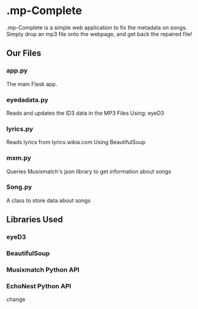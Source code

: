 .mp-Complete
===========

.mp-Complete is a simple web application to fix the metadata on songs. Simply
drop an mp3 file onto the webpage, and get back the repaired file!

Our Files
---------
### app.py

The main Flask app.


### eyedadata.py

Reads and updates the ID3 data in the MP3 Files
Using: eyeD3


### lyrics.py

Reads lyrics from lyrics.wikia.com
Using BeautifulSoup


### mxm.py

Queries Musixmatch's json library to get information about songs


### Song.py

A class to store data about songs

Libraries Used
--------------

### eyeD3
### BeautifulSoup
### Musixmatch Python API
### EchoNest Python API

change
